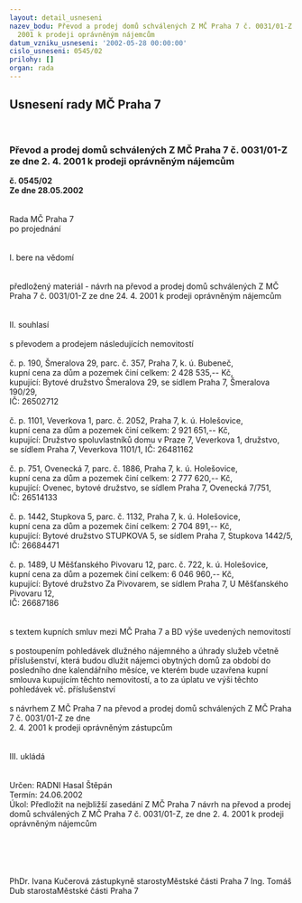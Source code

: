 ```yaml
---
layout: detail_usneseni
nazev_bodu: Převod a prodej domů schválených Z MČ Praha 7 č. 0031/01-Z ze dne 2. 4.
  2001 k prodeji oprávněným nájemcům
datum_vzniku_usneseni: '2002-05-28 00:00:00'
cislo_usneseni: 0545/02
prilohy: []
organ: rada
---
```

<div id="ucUsn_pList" class="usn">
	<span><h2>Usnesení rady MČ Praha 7 </h2>
<br></span><div class="standBody">
<span><h3>Převod a prodej domů schválených Z MČ Praha 7 č. 0031/01-Z ze dne 2. 4. 2001 k prodeji oprávněným nájemcům</h3></span><div class="center">
		<strong>č. 0545/02</strong><br>
	</div>
<div class="center">
		<strong>Ze dne 28.05.2002</strong><br><br>
	</div>
<br>Rada MČ Praha 7<br>po projednání<br><br><br>I.	bere na vědomí<br><br> <br>předložený materiál - návrh na převod a prodej domů schválených Z MČ Praha 7 č. 0031/01-Z ze dne 24. 4. 2001 k prodeji oprávněným nájemcům <br><br><br>II.	souhlasí <br><br>s převodem a prodejem následujících nemovitostí <br><br>č. p. 190, Šmeralova 29,  parc. č. 357, Praha 7, k. ú. Bubeneč, <br>kupní cena za dům a pozemek činí celkem: 2 428 535,-- Kč,<br>kupující: Bytové družstvo Šmeralova 29, se sídlem Praha 7, Šmeralova 190/29,<br>IČ: 26502712<br><br>č. p. 1101, Veverkova 1, parc. č.  2052, Praha 7,  k. ú. Holešovice, <br>kupní cena za dům a pozemek činí celkem: 2 921 651,-- Kč,<br>kupující: Družstvo spoluvlastníků domu v Praze 7, Veverkova 1, družstvo, <br>se sídlem Praha 7, Veverkova 1101/1, IČ: 26481162<br><br>č. p. 751, Ovenecká 7, parc. č. 1886, Praha 7, k. ú. Holešovice, <br>kupní cena za dům a pozemek činí celkem: 2 777 620,-- Kč,<br>kupující: Ovenec, bytové družstvo, se sídlem Praha 7, Ovenecká 7/751, <br>IČ: 26514133<br><br>č. p. 1442, Stupkova 5, parc. č. 1132, Praha 7, k. ú. Holešovice,<br>kupní cena za dům a pozemek činí celkem: 2 704 891,-- Kč, <br>kupující: Bytové družstvo STUPKOVA 5, se sídlem Praha 7, Stupkova 1442/5,<br>IČ: 26684471<br><br>č. p. 1489, U Měšťanského Pivovaru 12, parc. č. 722, k. ú. Holešovice,<br>kupní cena za dům a pozemek činí celkem: 6 046 960,-- Kč,<br>kupující: Bytové družstvo Za Pivovarem, se sídlem Praha 7, U Měšťanského Pivovaru 12,<br>IČ: 26687186<br><br><br>s textem kupních smluv mezi MČ Praha 7 a BD výše uvedených nemovitostí<br><br>s postoupením pohledávek dlužného nájemného a úhrady služeb včetně příslušenství, která budou dlužit nájemci obytných domů za období do posledního dne kalendářního měsíce, ve kterém bude uzavřena kupní smlouva kupujícím těchto nemovitostí, a to za úplatu ve výši těchto pohledávek vč. příslušenství<br><br>s návrhem Z MČ Praha 7 na převod a prodej domů schválených Z MČ Praha 7 č. 0031/01-Z ze dne <br>2. 4. 2001 k prodeji oprávněným zástupcům <br><br><br>III.	ukládá <br><br> <br>Určen:	RADNI Hasal Štěpán<br>Termín: 24.06.2002<br>Úkol:	Předložit na nejbližší zasedání Z MČ Praha 7 návrh na převod a prodej domů schválených Z MČ Praha 7 č. 0031/01-Z, ze dne 2. 4. 2001 k prodeji oprávněným nájemcům <br> <br><br><br><br>	<br>PhDr. Ivana Kučerová zástupkyně starostyMěstské části Praha 7	Ing. Tomáš Dub starostaMěstské části Praha 7<br>	<br><br>
</div>
</div>